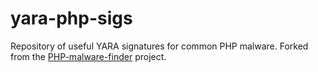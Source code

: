 # yara-php-sigs
Repository of useful YARA signatures for common PHP malware. Forked from the [PHP-malware-finder](https://github.com/nbs-system/php-malware-finder/tree/master/php-malware-finder) project.
